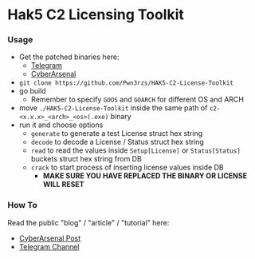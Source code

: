 # Hak5 C2 Licensing Toolkit

### Usage

- Get the patched binaries here:
  - [Telegram]()
  - [CyberArsenal]()
- `git clone https://github.com/Pwn3rzs/HAK5-C2-License-Toolkit`
- go build
  - Remember to specify `GOOS` and `GOARCH` for different OS and ARCH
- move `./HAK5-C2-License-Toolkit` inside the same path of `c2-<x.x.x>_<arch>_<os>(.exe)` binary
- run it and choose options
  - `generate` to generate a test License struct hex string
  - `decode` to decode a License / Status struct hex string
  - `read` to read the values inside `Setup[License]` or `Status[Status]` buckets struct hex string from DB
  - `crack` to start process of inserting license values inside DB
    - **MAKE SURE YOU HAVE REPLACED THE BINARY OR LICENSE WILL RESET**


### How To

Read the public "blog" / "article" / "tutorial" here:
- [CyberArsenal Post]()
- [Telegram Channel]()